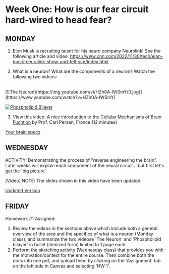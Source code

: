 # Week One: How is our fear circuit hard-wired to head fear?

## MONDAY
1. Elon Musk is recruiting talent for his neuro company Neurolink! See the following article and video: https://www.cnn.com/2022/11/30/tech/elon-musk-neuralink-show-and-tell-scn/index.html

2. What is a neuron? What are the components of a neuron? Watch the following two videos:
<br>
[![The Neuron](https://img.youtube.com/vi/HZh0A-lWSmY/0.jpg)](https://www.youtube.com/watch?v=HZh0A-lWSmY)

[![Phospholipid Bilayer](https://img.youtube.com/vi/x8ROEj2SFes/0.jpg)](https://www.youtube.com/watch?v=x8ROEj2SFes)

3. View this video: A nice introduction to the [Cellular Mechanisms of Brain Fucntion](https://training.incf.org/lesson/introduction-cellular-mechanisms-brain-function) by Prof. Carl Persen, France (12 minutes)

[Your brain specs](/resources/week1/Your%20Brain%20specs.pdf)

## WEDNESDAY

ACTIVITY: Demonstrating the process of "reverse engineering the brain". Later weeks will explain each component of the neural circuit... but first let's get the 'big picture'.

[Video]
NOTE: The slides shown in this video have been updated.

[Updated Version](/resources/week1/Activity%20-Sketch%20your%20fear%20circuit.pdf)

## FRIDAY
Homework #1 Assigned:
1. Review the videos in the sections above which include both a general overview of the area and the specifics of what is a neuron (Monday class), and summarize the two videose 'The Neuron' and 'Phospholipid bilayer' in bullet (itemized form) limited to 1 page each.
2. Perform the sketching activity (Wednesday class) that provides you with the motivation/context for the entire course.
Then combine both the docs into one pdf, and upload them by clicking on the 'Assignment' tab on the left side in Canvas and selecting 'HW 1'. 